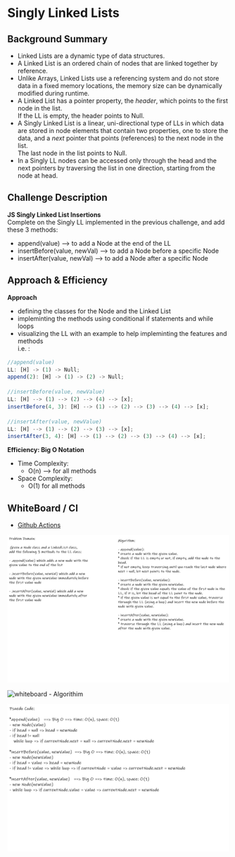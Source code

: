 # Singly Linked Lists 

## Background Summary
- Linked Lists are a dynamic type of data structures.  
- A Linked List is an ordered chain of nodes that are linked together by reference.  
- Unlike Arrays, Linked Lists use a referencing system and do not store data in a fixed memory locations, the memory size can be dynamically modified during runtime.  
- A Linked List has a pointer property, the _header_, which points to the first node in the list.  
If  the LL is empty, the header points to Null.
- A Singly Linked List is a linear, uni-directional type of LLs in which data are stored in node elements that contain two properties, one to store the data, and a _next_ pointer that points (references) to the next node in the list.  
The last node in the list points to Null. 
- In a Singly LL nodes can be accessed only through the head and the next pointers by traversing the list in one direction, starting from the node at head.

## Challenge Description 
**JS Singly Linked List Insertions**  
Complete on the Singly LL implemented in the previous challenge, and add these 3 methods:
- append(value) --> to add a Node at the end of the LL
- insertBefore(value, newVal) --> to add a Node before a specific Node
- insertAfter(value, newVal) --> to add a Node after a specific Node  

## Approach & Efficiency
**Approach**  
- defining the classes for the Node and the Linked List
- impleminting the methods using conditional if statements and while loops
- visualizing the LL with an example to help impleminting the features and methods  
i.e. :
```javascript 
//append(value)
LL: [H] -> (1) -> Null;
append(2): [H] -> (1) -> (2) -> Null;

//insertBefore(value, newValue)
LL: [H] --> (1) --> (2) --> (4) --> [x];
insertBefore(4, 3): [H] --> (1) --> (2) --> (3) --> (4) --> [x]; 

//insertAfter(value, newValue)
LL: [H] --> (1) --> (2) --> (3) --> [x];
insertAfter(3, 4): [H] --> (1) --> (2) --> (3) --> (4) --> [x];

```
**Efficiency: Big O Notation**  
- Time Complexity:
  - O(n) --> for all methods
- Space Complexity:
  - O(1) for all methods

## WhiteBoard / CI
- [Github Actions](https://github.com/bushra-401-advanced-javascript/data-structures-and-algorithms/actions?query=is%3Asuccess)  

![whiteboard - Problem Domain](./assets/cc6-1.png)

![whiteboard - Algorithim](./assets/cc6-2.png)

![whiteboard - Psuedo Code](./assets/cc6-3.png)



